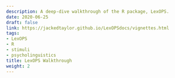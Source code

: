 ```yaml
---
description: A deep-dive walkthrough of the R package, LexOPS.
date: 2020-06-25
draft: false
link: https://jackedtaylor.github.io/LexOPSdocs/vignettes.html
tags:
- LexOPS
- R
- stimuli
- psycholinguistics
title: LexOPS Walkthrough
weight: 2
---
```

